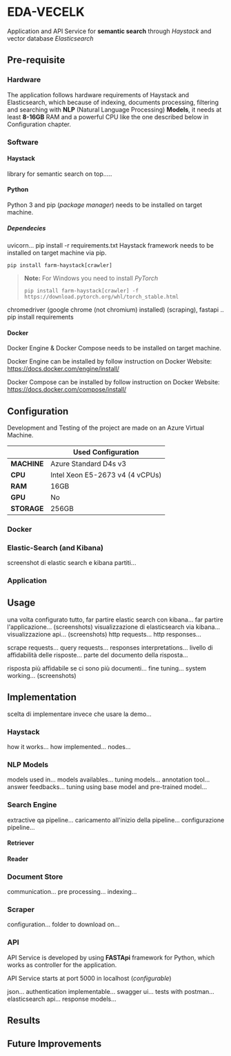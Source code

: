 # EDA-VECELK

Application and API Service for **semantic search** through _Haystack_ and vector database _Elasticsearch_

## Pre-requisite

### Hardware

The application follows hardware requirements of Haystack and Elasticsearch, which because of indexing, documents processing, filtering and searching with **NLP** (Natural Language Processing) **Models**, it needs at least **8-16GB** RAM and a powerful CPU like the one described below in Configuration chapter.

### Software

#### Haystack

library for semantic search on top.....

#### Python

Python 3 and pip (_package manager_) needs to be installed on target machine.

##### Dependecies

uvicorn...
pip install -r requirements.txt
Haystack framework needs to be installed on target machine via pip.

```
pip install farm-haystack[crawler]
```

> **Note:** For Windows you need to install _PyTorch_
>
> ```
> pip install farm-haystack[crawler] -f https://download.pytorch.org/whl/torch_stable.html
> ```

chromedriver (google chrome (not chromium) installed) (scraping), fastapi .. pip install requirements

#### Docker

Docker Engine & Docker Compose needs to be installed on target machine.

Docker Engine can be installed by follow instruction on Docker Website:
https://docs.docker.com/engine/install/

Docker Compose can be installed by follow instruction on Docker Website:
https://docs.docker.com/compose/install/

## Configuration

Development and Testing of the project are made on an Azure Virtual Machine.

|             | Used Configuration              |
| ----------- | ------------------------------- |
| **MACHINE** | Azure Standard D4s v3           |
| **CPU**     | Intel Xeon E5-2673 v4 (4 vCPUs) |
| **RAM**     | 16GB                            |
| **GPU**     | No                              |
| **STORAGE** | 256GB                           |

### Docker

### Elastic-Search (and Kibana)

screenshot di elastic search e kibana partiti...

### Application

## Usage

una volta configurato tutto, far partire elastic search con kibana...
far partire l'applicazione... (screenshots)
visualizzazione di elasticsearch via kibana...
visualizzazione api... (screenshots)
http requests...
http responses...

scrape requests...
query requests...
responses interpretations...
livello di affidabilità delle risposte...
parte del documento della risposta...

risposta più affidabile se ci sono più documenti...
fine tuning...
system working... (screenshots)

## Implementation

scelta di implementare invece che usare la demo...

### Haystack

how it works...
how implemented...
nodes...

### NLP Models

models used in...
models availables...
tuning models...
annotation tool...
answer feedbacks...
tuning using base model and pre-trained model...

### Search Engine

extractive qa pipeline...
caricamento all'inizio della pipeline...
configurazione pipeline...

#### Retriever

#### Reader

### Document Store

communication...
pre processing...
indexing...

### Scraper

configuration...
folder to download on...

### API

API Service is developed by using **FASTApi** framework for Python, which works as controller for the application.

API Service starts at port 5000 in localhost (_configurable_)

json...
authentication implementable...
swagger ui...
tests with postman...
elasticsearch api...
response models...

## Results

## Future Improvements
